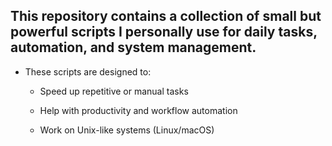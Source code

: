 ## This repository contains a collection of small but powerful scripts I personally use for daily tasks, automation, and system management. 

- These scripts are designed to:

	- Speed up repetitive or manual tasks

	- Help with productivity and workflow automation

	- Work on Unix-like systems (Linux/macOS)
